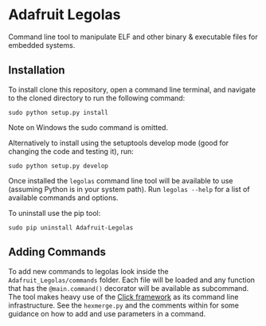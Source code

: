# Adafruit Legolas

Command line tool to manipulate ELF and other binary & executable files for
embedded systems.

## Installation

To install clone this repository, open a command line terminal, and navigate
to the cloned directory to run the following command:

    sudo python setup.py install

Note on Windows the sudo command is omitted.

Alternatively to install using the setuptools develop mode (good for changing
the code and testing it), run:

    sudo python setup.py develop

Once installed the `legolas` command line tool will be available to use (assuming
Python is in your system path).  Run `legolas --help` for a list of available
commands and options.

To uninstall use the pip tool:

    sudo pip uninstall Adafruit-Legolas

## Adding Commands

To add new commands to legolas look inside the `Adafruit_Legolas/commands`
folder.  Each file will be loaded and any function that has the `@main.command()`
decorator will be available as subcommand.  The tool makes heavy use of the
[Click framework](http://click.pocoo.org/4/) as its command line infrastructure.
See the `hexmerge.py` and the comments within for some guidance on how to add
and use parameters in a command.
